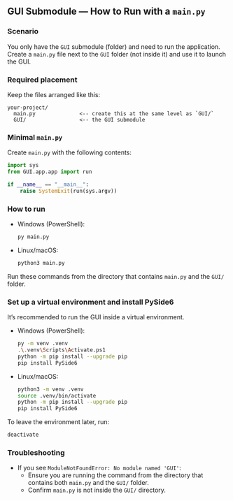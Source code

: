 ## GUI Submodule — How to Run with a `main.py`

### Scenario
You only have the `GUI` submodule (folder) and need to run the application. Create a `main.py` file next to the `GUI` folder (not inside it) and use it to launch the GUI.

### Required placement
Keep the files arranged like this:

```
your-project/
  main.py              <-- create this at the same level as `GUI/`
  GUI/                 <-- the GUI submodule
```

### Minimal `main.py`
Create `main.py` with the following contents:

```python
import sys
from GUI.app.app import run

if __name__ == "__main__":
    raise SystemExit(run(sys.argv))
```

### How to run
- Windows (PowerShell):
  ```bash
  py main.py
  ```
- Linux/macOS:
  ```bash
  python3 main.py
  ```

Run these commands from the directory that contains `main.py` and the `GUI/` folder.

### Set up a virtual environment and install PySide6
It’s recommended to run the GUI inside a virtual environment.

- Windows (PowerShell):
  ```bash
  py -m venv .venv
  .\.venv\Scripts\Activate.ps1
  python -m pip install --upgrade pip
  pip install PySide6
  ```

- Linux/macOS:
  ```bash
  python3 -m venv .venv
  source .venv/bin/activate
  python -m pip install --upgrade pip
  pip install PySide6
  ```

To leave the environment later, run:
```bash
deactivate
```

### Troubleshooting
- If you see `ModuleNotFoundError: No module named 'GUI'`:
  - Ensure you are running the command from the directory that contains both `main.py` and the `GUI/` folder.
  - Confirm `main.py` is not inside the `GUI/` directory.


